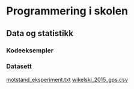 # Programmering i skolen 

## Data og statistikk

### Kodeeksempler 

### Datasett
[motstand_eksperiment.txt](datasett/motstand_eksperiment.txt)
[wikelski_2015_gps.csv](datasett/wikelski_2015_gps.csv)

